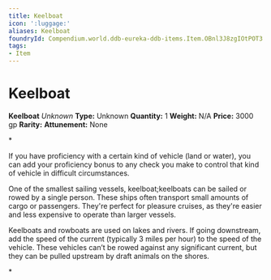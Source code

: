 ```yaml
---
title: Keelboat
icon: ':luggage:'
aliases: Keelboat
foundryId: Compendium.world.ddb-eureka-ddb-items.Item.OBnl3J8zgIOtPOT3
tags:
- Item
---
```


# Keelboat

**Keelboat**
_Unknown_
**Type:** Unknown
**Quantity:** 1
**Weight:** N/A
**Price:** 3000 gp
**Rarity:** 
**Attunement:** None

*<p>If you have proficiency with a certain kind of vehicle (land or water), you can add your proficiency bonus to any check you make to control that kind of vehicle in difficult circumstances.

One of the smallest sailing vessels, keelboat;keelboats can be sailed or rowed by a single person. These ships often transport small amounts of cargo or passengers. They're perfect for pleasure cruises, as they're easier and less expensive to operate than larger vessels.

Keelboats and rowboats are used on lakes and rivers. If going downstream, add the speed of the current (typically 3 miles per hour) to the speed of the vehicle. These vehicles can’t be rowed against any significant current, but they can be pulled upstream by draft animals on the shores.</p>*